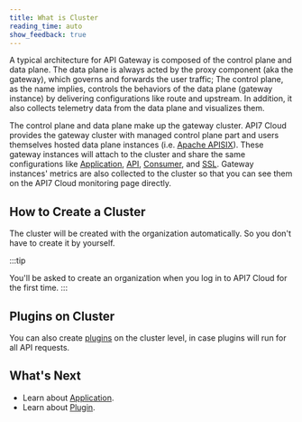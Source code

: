 ```yaml
---
title: What is Cluster
reading_time: auto
show_feedback: true
---
```


A typical architecture for API Gateway is composed of the control plane and data plane. The data plane is always acted by
the proxy component (aka the gateway), which governs and forwards the user traffic; The control plane, as the name implies, controls the behaviors
of the data plane (gateway instance) by delivering configurations like route and upstream. In addition, it also collects telemetry data from the data plane
and visualizes them.

The control plane and data plane make up the gateway cluster. API7 Cloud provides the gateway cluster with managed
control plane part and users themselves hosted data plane instances (i.e. [Apache APISIX](https://apisix.apache.org/)).
These gateway instances will attach to the cluster and share the same configurations like [Application](./application.md), [API](./api.md),
[Consumer](./consumer.md), and [SSL](./ssl.md). Gateway instances' metrics are also collected to the cluster
so that you can see them on the API7 Cloud monitoring page directly.

How to Create a Cluster
-----------------------

The cluster will be created with the organization automatically. So you don't have
to create it by yourself.

:::tip

You'll be asked to create an organization when you log in to API7 Cloud for the first time.
:::

Plugins on Cluster
------------------------

You can also create [plugins](./plugin.md) on the cluster level, in case plugins will run for
all API requests.

What's Next
-----------

* Learn about [Application](./application.md).
* Learn about [Plugin](./plugin.md).
